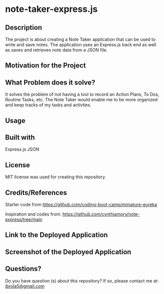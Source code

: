 # note-taker-express.js

## Description
The project is about creating a Note Taker application that can be used to write and save notes. The application uses an Express.js back end as well as saves and retrieves note data from a JSON file.

## Motivation for the Project

## What Problem does it solve?
It solves the problem of not having a tool to record an Action Plans, To Dos, Routine Tasks, etc. The Note Taker would enable me to be more organized and keep tracks of my tasks and activties.

## Usage

## Built with

Express.js
JSON


## License
MIT license was used for creating this repository.

## Credits/References
Starter code from https://github.com/coding-boot-camp/miniature-eureka

Inspiration and codes from: https://github.com/cynthiamory/note-express/tree/main

## Link to the Deployed Application

## Screenshot of the Deployed Application

## Questions?

Do you have question (s) about this repository? If so, please contact me at: ibrola5@gmail.com
